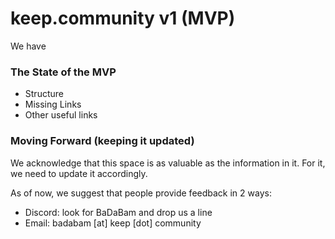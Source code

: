 # keep.community v1 \(MVP\)

We have 

### The State of the MVP

* Structure
* Missing Links
* Other useful links

### Moving Forward \(keeping it updated\)

We acknowledge that this space is as valuable as the information in it. For it, we need to update it accordingly.

As of now, we suggest that people provide feedback in 2 ways:

* Discord: look for BaDaBam and drop us a line
* Email: badabam \[at\] keep \[dot\] community

